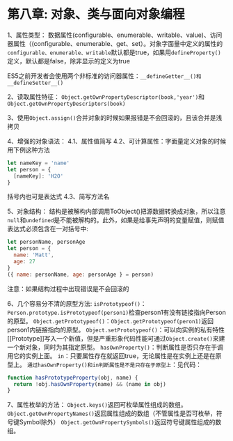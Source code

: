 # 第八章: 对象、类与面向对象编程

1、属性类型：
数据属性(configurable、enumerable、writable、value)、访问器属性（(configurable、enumerable、get、set）。对象字面量中定义的属性的`configurable、enumerable、writable`默认都是true，如果用`defineProperty()`定义，默认都是false，除非显示的定义为true

ES5之前开发者会使用两个非标准的访问器属性：`__defineGetter__()和__defineSetter__()`

2、读取属性特征：
`Object.getOwnPropertyDescriptor(book,'year')`和`Object.getOwnPropertyDescriptors(book)`

3、使用`Object.assign()`合并对象的时候如果报错是不会回滚的，且该合并是浅拷贝

4、增强的对象语法：
4.1、属性值简写
4.2、可计算属性：字面量定义对象的时候用下例这种方法
```js
let nameKey = 'name'
let person = {
  [nameKey]: 'H2O'
}
```
括号内也可是表达式
4.3、简写方法名

5、对象结构：
结构是被解构内部调用ToObject()把源数据转换成对象，所以注意`null`和`undefined`是不能被解构的。此外，如果是给事先声明的变量赋值，则赋值表达式必须包含在一对括号中:
```js
let personName, personAge
let person = {
  name: 'Matt',
  age: 27
}
({ name: personName, age: personAge } = person)
```
注意：如果结构过程中出现错误是不会回滚的

6、几个容易分不清的原型方法:
`isPrototypeof()`：`Person.prototype.isPrototypeof(person1)`检查person1有没有链接指向Person的原型。
`Object.getPrototypeof()`：`Object.getPrototypeof(peron1)`返回person1内链接指向的原型。
`Object.setPrototypeof()`：可以向实例的私有特性\[[Prototype]]写入一个新值，但是严重形象代码性能可通过`Object.create()`来建一个新对象，同时为其指定原型。
`hasOwnProperty()`：判断属性是否只存在于调用它的实例上面。
`in`：只要属性存在就返回true，无论属性是在实例上还是在原型上。
`通过hasOwnProperty()和in判断属性是不是只存在于原型上`：见代码：
```js
function hasPrototypeProperty(obj, name) {
  return !obj.hasOwnProperty(name) && (name in obj)
}
```

7、属性枚举的方法：
`Object.keys()`返回可枚举属性组成的数组。
`Object.getOwnPropertyNames()`返回属性组成的数组（不管属性是否可枚举，符号键Symbol除外）
`Object.getOwnPropertySymbols()`返回符号键属性组成的数组。
